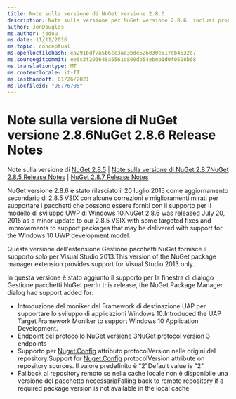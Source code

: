 ```yaml
---
title: Note sulla versione di NuGet versione 2.8.6
description: Note sulla versione per NuGet versione 2.8.6, inclusi problemi noti, correzioni di bug, funzionalità aggiunte e DCR.
author: JonDouglas
ms.author: jodou
ms.date: 11/11/2016
ms.topic: conceptual
ms.openlocfilehash: ea291bdf7a5b6cc3ac3bde526030e517db4632d7
ms.sourcegitcommit: ee6c3f203648a5561c809db54ebeb1d0f0598b68
ms.translationtype: MT
ms.contentlocale: it-IT
ms.lasthandoff: 01/26/2021
ms.locfileid: "98776705"
---
```

# <a name="nuget-286-release-notes"></a><span data-ttu-id="6bb5d-103">Note sulla versione di NuGet versione 2.8.6</span><span class="sxs-lookup"><span data-stu-id="6bb5d-103">NuGet 2.8.6 Release Notes</span></span>

<span data-ttu-id="6bb5d-104">Note sulla versione di [NuGet 2.8.5](../release-notes/nuget-2.8.5.md)  |  [Note sulla versione di NuGet 2.8.7](../release-notes/nuget-2.8.7.md)</span><span class="sxs-lookup"><span data-stu-id="6bb5d-104">[NuGet 2.8.5 Release Notes](../release-notes/nuget-2.8.5.md) | [NuGet 2.8.7 Release Notes](../release-notes/nuget-2.8.7.md)</span></span>

<span data-ttu-id="6bb5d-105">NuGet versione 2.8.6 è stato rilasciato il 20 luglio 2015 come aggiornamento secondario di 2.8.5 VSIX con alcune correzioni e miglioramenti mirati per supportare i pacchetti che possono essere forniti con il supporto per il modello di sviluppo UWP di Windows 10.</span><span class="sxs-lookup"><span data-stu-id="6bb5d-105">NuGet 2.8.6 was released July 20, 2015 as a minor update to our 2.8.5 VSIX with some targeted fixes and improvements to support packages that may be delivered with support for the Windows 10 UWP development model.</span></span>

<span data-ttu-id="6bb5d-106">Questa versione dell'estensione Gestione pacchetti NuGet fornisce il supporto solo per Visual Studio 2013.</span><span class="sxs-lookup"><span data-stu-id="6bb5d-106">This version of the NuGet package manager extension provides support for Visual Studio 2013 only.</span></span>

<span data-ttu-id="6bb5d-107">In questa versione è stato aggiunto il supporto per la finestra di dialogo Gestione pacchetti NuGet per:</span><span class="sxs-lookup"><span data-stu-id="6bb5d-107">In this release, the NuGet Package Manager dialog had support added for:</span></span>

* <span data-ttu-id="6bb5d-108">Introduzione del moniker del Framework di destinazione UAP per supportare lo sviluppo di applicazioni Windows 10.</span><span class="sxs-lookup"><span data-stu-id="6bb5d-108">Introduced the UAP Target Framework Moniker to support Windows 10 Application Development.</span></span>
* <span data-ttu-id="6bb5d-109">Endpoint del protocollo NuGet versione 3</span><span class="sxs-lookup"><span data-stu-id="6bb5d-109">NuGet protocol version 3 endpoints</span></span>
* <span data-ttu-id="6bb5d-110">Supporto per [Nuget.Config](../consume-packages/configuring-nuget-behavior.md) attributo protocolVersion nelle origini del repository.</span><span class="sxs-lookup"><span data-stu-id="6bb5d-110">Support for [Nuget.Config](../consume-packages/configuring-nuget-behavior.md) protocolVersion attribute on repository sources.</span></span> <span data-ttu-id="6bb5d-111">Il valore predefinito è "2"</span><span class="sxs-lookup"><span data-stu-id="6bb5d-111">Default value is "2"</span></span>
* <span data-ttu-id="6bb5d-112">Fallback al repository remoto se nella cache locale non è disponibile una versione del pacchetto necessaria</span><span class="sxs-lookup"><span data-stu-id="6bb5d-112">Falling back to remote repository if a required package version is not available in the local cache</span></span>